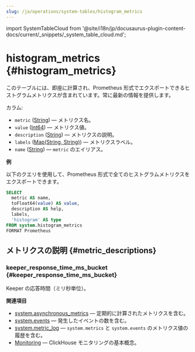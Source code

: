 ```yaml
---
slug: /ja/operations/system-tables/histogram_metrics
---
```

import SystemTableCloud from '@site/i18n/jp/docusaurus-plugin-content-docs/current/_snippets/_system_table_cloud.md';


# histogram_metrics {#histogram_metrics}

<SystemTableCloud/>

このテーブルには、即座に計算され、Prometheus 形式でエクスポートできるヒストグラムメトリクスが含まれています。常に最新の情報を提供します。

カラム:

- `metric` ([String](../../sql-reference/data-types/string.md)) — メトリクス名。
- `value` ([Int64](../../sql-reference/data-types/int-uint.md)) — メトリクス値。
- `description` ([String](../../sql-reference/data-types/string.md)) — メトリクスの説明。
- `labels` ([Map(String, String)](../../sql-reference/data-types/map.md)) — メトリクスラベル。
- `name` ([String](../../sql-reference/data-types/string.md)) — `metric` のエイリアス。

**例**

以下のクエリを使用して、Prometheus 形式で全てのヒストグラムメトリクスをエクスポートできます。
``` sql
SELECT
  metric AS name,
  toFloat64(value) AS value,
  description AS help,
  labels,
  'histogram' AS type
FROM system.histogram_metrics
FORMAT Prometheus
```

## メトリクスの説明 {#metric_descriptions}

### keeper_response_time_ms_bucket {#keeper_response_time_ms_bucket}
Keeper の応答時間（ミリ秒単位）。

**関連項目**
- [system.asynchronous_metrics](/operations/system-tables/asynchronous_metrics) — 定期的に計算されたメトリクスを含む。
- [system.events](/operations/system-tables/events) — 発生したイベントの数を含む。
- [system.metric_log](/operations/system-tables/metric_log) — `system.metrics` と `system.events` のメトリクス値の履歴を含む。
- [Monitoring](../../operations/monitoring.md) — ClickHouse モニタリングの基本概念。
